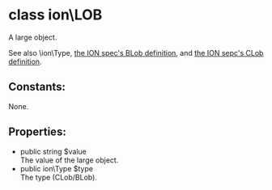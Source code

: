 #  class ion\LOB

A large object.



See also \ion\Type, [the ION spec's BLob definition](https://amzn.github.io/ion-docs/docs/spec.html#blob), and [the ION sepc's CLob definition](https://amzn.github.io/ion-docs/docs/spec.html#clob).


## Constants:

None.

## Properties:

 * public string $value  
  The value of the large object.
 * public ion\Type $type  
  The type (CLob/BLob).

